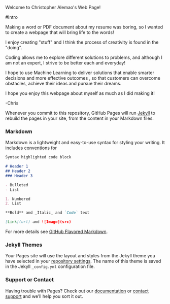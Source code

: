 Welcome to Christopher Alemao's Web Page! 

#Intro

Making a word or PDF document about my resume was boring, so I wanted to create a webpage that will bring life to the words!

I enjoy creating "stuff" and I think the process of creativity is found in the "doing". 

Coding allows me to explore different solutions to problems, and although I am not an expert, I strive to be better each and everyday! 

I hope to use Machine Learning to deliver solutions that enable smarter decisions and more effective outcomes , so that customers can overcome obstacles, achieve their ideas and pursue their dreams. 

I hope you enjoy this webpage about myself as much as I did making it!

-Chris

Whenever you commit to this repository, GitHub Pages will run [Jekyll](https://jekyllrb.com/) to rebuild the pages in your site, from the content in your Markdown files.

### Markdown

Markdown is a lightweight and easy-to-use syntax for styling your writing. It includes conventions for

```markdown
Syntax highlighted code block

# Header 1
## Header 2
### Header 3

- Bulleted
- List

1. Numbered
2. List

**Bold** and _Italic_ and `Code` text

[Link](url) and ![Image](src)
```

For more details see [GitHub Flavored Markdown](https://guides.github.com/features/mastering-markdown/).

### Jekyll Themes

Your Pages site will use the layout and styles from the Jekyll theme you have selected in your [repository settings](https://github.com/alemaoch/christopheralemao.github.io/settings). The name of this theme is saved in the Jekyll `_config.yml` configuration file.

### Support or Contact

Having trouble with Pages? Check out our [documentation](https://help.github.com/categories/github-pages-basics/) or [contact support](https://github.com/contact) and we’ll help you sort it out.
